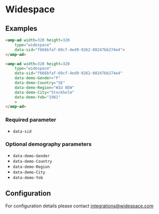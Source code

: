 <!---
Copyright 2016 The AMP HTML Authors. All Rights Reserved.

Licensed under the Apache License, Version 2.0 (the "License");
you may not use this file except in compliance with the License.
You may obtain a copy of the License at

      http://www.apache.org/licenses/LICENSE-2.0

Unless required by applicable law or agreed to in writing, software
distributed under the License is distributed on an "AS-IS" BASIS,
WITHOUT WARRANTIES OR CONDITIONS OF ANY KIND, either express or implied.
See the License for the specific language governing permissions and
limitations under the License.
-->

# Widespace


## Examples

```html
<amp-ad width=320 height=320
    type="widespace"
    data-sid="f666bfaf-69cf-4ed9-9262-08247bb274e4">
</amp-ad>
```

```html
<amp-ad width=320 height=320
    type="widespace"
    data-sid="f666bfaf-69cf-4ed9-9262-08247bb274e4"
    data-demo-Gender="F"
    data-demo-Country="SE"
    data-demo-Region="W1U 8EW"
    data-demo-City="Stockholm"
    data-demo-Yob="1981"
    >
</amp-ad>
```


### Required parameter

- `data-sid`

### Optional demography parameters

- `data-demo-Gender`
- `data-demo-Country`
- `data-demo-Region`
- `data-demo-City`
- `data-demo-Yob`


## Configuration

For configuration details please contact integrations@widespace.com
